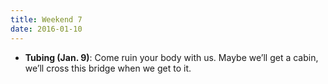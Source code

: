 ```yaml
---
title: Weekend 7
date: 2016-01-10
---
```


- **Tubing (Jan. 9)**: Come ruin your body with us. Maybe we’ll get a cabin, we’ll cross this bridge when we get to it.
